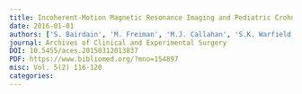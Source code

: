 ```yaml
---
title: Incoherent-Motion Magnetic Resonance Imaging and Pediatric Crohn Disease
date: 2016-01-01
authors: ['S. Bairdain', 'M. Freiman', 'M.J. Callahan', 'S.K. Warfield']
journal: Archives of Clinical and Experimental Surgery
DOI: 10.5455/aces.20150312013837
PDF: https://www.bibliomed.org/?mno=154897
misc: Vol. 5(2) 116-120
categories: 
---
```

